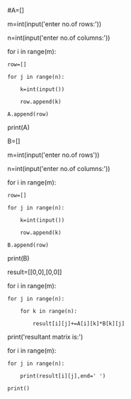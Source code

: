 #A=[]

m=int(input('enter no.of rows:'))

n=int(input('enter no.of columns:'))

for i in range(m):

    row=[]

    for j in range(n):

        k=int(input())

        row.append(k)

    A.append(row) 

print(A)    

B=[]

m=int(input('enter no.of rows'))

n=int(input('enter no.of columns:'))

for i in range(m):

    row=[]

    for j in range(n):

        k=int(input())

        row.append(k)

    B.append(row)

print(B)

result=[[0,0],[0,0]]

for i in range(m):

    for j in range(n):

        for k in range(n):

            result[i][j]+=A[i][k]*B[k][j]

print('resultant matrix is:')

for i in range(m):

    for j in range(n):

        print(result[i][j],end=' ')

    print()

